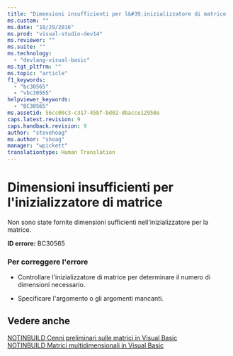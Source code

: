```yaml
---
title: "Dimensioni insufficienti per l&#39;inizializzatore di matrice | Microsoft Docs"
ms.custom: ""
ms.date: "10/29/2016"
ms.prod: "visual-studio-dev14"
ms.reviewer: ""
ms.suite: ""
ms.technology: 
  - "devlang-visual-basic"
ms.tgt_pltfrm: ""
ms.topic: "article"
f1_keywords: 
  - "bc30565"
  - "vbc30565"
helpviewer_keywords: 
  - "BC30565"
ms.assetid: 56cc00c3-c317-45bf-bd02-dbacce12958e
caps.latest.revision: 9
caps.handback.revision: 9
author: "stevehoag"
ms.author: "shoag"
manager: "wpickett"
translationtype: Human Translation
---
```

# Dimensioni insufficienti per l&#39;inizializzatore di matrice
Non sono state fornite dimensioni sufficienti nell'inizializzatore per la matrice.  
  
 **ID errore:** BC30565  
  
### Per correggere l'errore  
  
-   Controllare l'inizializzatore di matrice per determinare il numero di dimensioni necessario.  
  
-   Specificare l'argomento o gli argomenti mancanti.  
  
## Vedere anche  
 [NOTINBUILD Cenni preliminari sulle matrici in Visual Basic](http://msdn.microsoft.com/it-it/ca50e2f2-b4d2-4c57-9169-9abbcc3392d8)   
 [NOTINBUILD Matrici multidimensionali in Visual Basic](http://msdn.microsoft.com/it-it/d92cad25-07e2-4d79-8ea4-ab269700f5de)